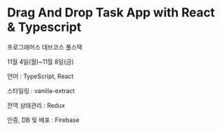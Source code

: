 # Drag And Drop Task App with React & Typescript

프로그래머스 데브코스 풀스택

11월 4일(월)~11월 8일(금)

언어 : TypeScript, React

스타일링 : vanilla-extract

전역 상태관리 : Redux

인증, DB 및 배포 : Firebase
